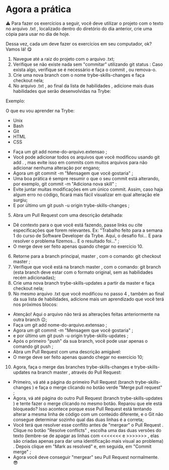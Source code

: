 # Agora a prática

⚠️ Para fazer os exercícios a seguir, você deve utilizar o projeto com o texto no arquivo .txt , localizado dentro do diretório do dia anterior, crie uma cópia para usar no dia de hoje.

Dessa vez, cada um deve fazer os exercícios em seu computador, ok? Vamos lá! 😋

1. Navegue até a raiz do projeto com o arquivo .txt;
2. Verifique se não existe nada sem "commitar" utilizando git status :
Caso exista algo, verifique se é necessário e faça o commit , ou remova-o.
3. Crie uma nova branch com o nome trybe-skills-changes e faça checkout nela;
4. No arquivo .txt , ao final da lista de habilidades , adicione mais duas habilidades que serão desenvolvidas na Trybe:

Exemplo:

O que eu vou aprender na Trybe:

- Unix
- Bash
- Git
- HTML
- CSS

* Faça um git add nome-do-arquivo.extensao ;
* Você pode adicionar todos os arquivos que você modificou usando git add . , mas evite isso em commits com muitos arquivos para não adicionar nenhuma alteração por engano;
* Agora um git commit -m "Mensagem que você gostaria" ;
* Uma boa prática é sempre resumir o que o seu commit está alterando, por exemplo, git commit -m "Adiciona nova skill" ;
* Evite juntar muitas modificações em um único commit. Assim, caso haja algum erro no código, ficará mais fácil visualizar em qual alteração ele surgiu;
* E por último um git push -u origin trybe-skills-changes ;
5. Abra um Pull Request com uma descrição detalhada:

* Dê contexto para o que você está fazendo, passe links ou cite especificações que forem relevantes. Ex: "Trabalho feito para a semana 1 do curso de Software Developer da Trybe. Aqui, o desafio foi... E para resolver o problema fizemos... E o resultado foi..." ;
* O merge deve ser feito apenas quando chegar no exercício 10.
6. Retorne para a branch principal, master , com o comando: git checkout master ;
7. Verifique que você está na branch master , com o comando: git branch (esta branch deve estar com o formato original, sem as habilidades recém adicionadas);
8. Crie uma nova branch trybe-skills-updates a partir da master e faça checkout nela;
9. No mesmo arquivo .txt que você modificou no passo 4 , também ao final da sua lista de habilidades, adicione mais um aprendizado que você terá nos próximos blocos:

* Atenção! Aqui o arquivo não terá as alterações feitas anteriormente na outra branch 😉;
* Faça um git add nome-do-arquivo.extensao ;
* Agora um git commit -m "Mensagem que você gostaria" ;
* e por último um git push -u origin trybe-skills-updates ;
* Após o primeiro "push" da sua branch, você pode usar apenas o comando git push ;
* Abra um Pull Request com uma descrição amigável:
* O merge deve ser feito apenas quando chegar no exercício 10;

10. Agora, faça o merge das branches trybe-skills-changes e trybe-skills-updates na branch master , através do Pull Request:

* Primeiro, vá até a página do primeiro Pull Request (branch trybe-skills-changes ) e faça o merge clicando no botão verde "Merge pull request" ;
* Agora, vá até página do outro Pull Request (branch trybe-skills-updates ) e tente fazer o merge clicando no mesmo botão. Reparou que ele está bloqueado? Isso acontece porque esse Pull Request está tentando alterar a mesma linha de código com um conteúdo diferente, e o Git não consegue determinar sozinho qual das duas linhas é a correta;
* Você terá que resolver esse conflito antes de "mergear" o Pull Request . Clique no botão "Resolve conflicts" , escolha uma das duas versões do texto (lembre-se de apagar as linhas com <<<<<<< e >>>>>>> , elas são criadas apenas para dar uma identificação mais visual ao problema) . Depois clique em "Mark as resolved" e, em seguida, em "Commit merge" ;
* Agora você deve conseguir "mergear" seu Pull Request normalmente. 😎
